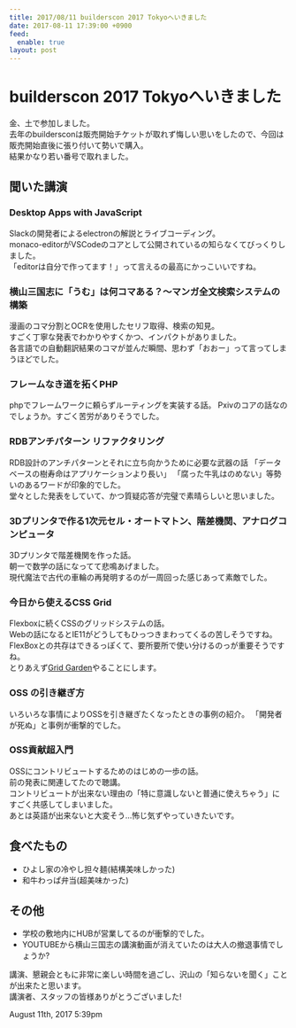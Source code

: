 ```yaml
---
title: 2017/08/11 builderscon 2017 Tokyoへいきました
date: 2017-08-11 17:39:00 +0900
feed:
  enable: true
layout: post
---
```

<h1>builderscon 2017 Tokyoへいきました</h1>    <p>      金、土で参加しました。<br>      去年のbuildersconは販売開始チケットが取れず悔しい思いをしたので、今回は販売開始直後に張り付いて勢いで購入。<br>      結果かなり若い番号で取れました。    </p>    <h2>聞いた講演</h2>    <h3>Desktop Apps with JavaScript</h3>    <p>      Slackの開発者によるelectronの解説とライブコーディング。<br>      monaco-editorがVSCodeのコアとして公開されているの知らなくてびっくりしました。<br>      「editorは自分で作ってます！」って言えるの最高にかっこいいですね。    </p>    <h3>横山三国志に「うむ」は何コマある？〜マンガ全文検索システムの構築</h3>    <p>      漫画のコマ分割とOCRを使用したセリフ取得、検索の知見。<br>      すごく丁寧な発表でわかりやすくかつ、インパクトがありました。<br>      各言語での自動翻訳結果のコマが並んだ瞬間、思わず「おおー」って言ってしまうほどでした。    </p>    <h3>フレームなき道を拓くPHP</h3>    <p>      phpでフレームワークに頼らずルーティングを実装する話。      Pxivのコアの話なのでしょうか。すごく苦労がありそうでした。    </p>    <h3>RDBアンチパターン リファクタリング</h3>    <p>      RDB設計のアンチパターンとそれに立ち向かうために必要な武器の話      「データベースの樹寿命はアプリケーションより長い」      「腐った牛乳はのめない」等勢いのあるワードが印象的でした。<br>      堂々とした発表をしていて、かつ質疑応答が完璧で素晴らしいと思いました。    </p>    <h3>      3Dプリンタで作る1次元セル・オートマトン、階差機関、アナログコンピュータ    </h3>    <p>      3Dプリンタで階差機関を作った話。<br>      朝一で数学の話になってて悲鳴あげました。<br>      現代魔法で古代の車輪の再発明するのが一周回った感じあって素敵でした。    </p>    <h3>今日から使えるCSS Grid</h3>    <p>      Flexboxに続くCSSのグリッドシステムの話。<br>      Webの話になるとIE11がどうしてもひっつきまわってくるの苦しそうですね。<br>      FlexBoxとの共存はできるっぽくて、要所要所で使い分けるのっが重要そうですね。<br>      とりあえず<a href="http://cssgridgarden.com/" target="_blank">Grid Garden</a>やることにします。    </p>    <h3>OSS の引き継ぎ方</h3>    <p>      いろいろな事情によりOSSを引き継ぎたくなったときの事例の紹介。      「開発者が死ぬ」と事例が衝撃的でした。    </p>    <h3>OSS貢献超入門</h3>    <p>      OSSにコントリビュートするためのはじめの一歩の話。<br>      前の発表に関連してたので聴講。<br>      コントリビュートが出来ない理由の「特に意識しないと普通に使えちゃう」にすごく共感してしまいました。<br>      あとは英語が出来ないと大変そう…怖じ気ずやっていきたいです。    </p>    <h2>食べたもの</h2>    <ul>      <li>ひよし家の冷やし担々麺(結構美味しかった)</li>      <li>和牛わっぱ弁当(超美味かった)</li>    </ul>    <h2>その他</h2>    <ul>      <li>学校の敷地内にHUBが営業してるのが衝撃的でした。</li>      <li>        YOUTUBEから横山三国志の講演動画が消えていたのは大人の撤退事情でしょうか?      </li>    </ul>    <p>      講演、懇親会ともに非常に楽しい時間を過ごし、沢山の「知らないを聞く」ことが出来たと思います。<br>      講演者、スタッフの皆様ありがとうございました!    </p>    <div id="footer">      <span id="timestamp"> August 11th, 2017 5:39pm </span>    </div>
